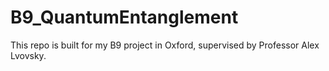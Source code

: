 # B9_QuantumEntanglement

This repo is built for my B9 project in Oxford, supervised by Professor Alex Lvovsky.
